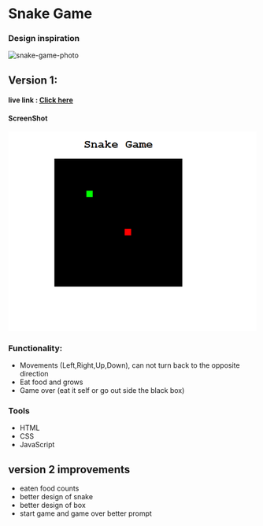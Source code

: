 # Snake Game

### Design inspiration

![snake-game-photo](https://www.coolmathgames.com/sites/default/files/styles/mobile_game_image/public/Snake_OG-logo.jpg?itok=iR44Vsed)

## Version 1:

#### live link : [Click here](https://alisepar.github.io/snake-game/)

#### ScreenShot

![v1-screenshot](/image/Screenshot%20v1.png)

### Functionality:

- Movements (Left,Right,Up,Down), can not turn back to the opposite direction
- Eat food and grows
- Game over (eat it self or go out side the black box)

### Tools

- HTML
- CSS
- JavaScript

## version 2 improvements

- eaten food counts
- better design of snake
- better design of box
- start game and game over better prompt
